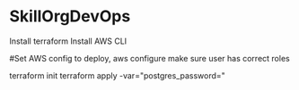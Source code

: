 # SkillOrgDevOps

Install terraform
Install AWS CLI

#Set AWS config to deploy, 
aws configure
make sure user has correct roles

terraform init
terraform apply -var="postgres_password="

